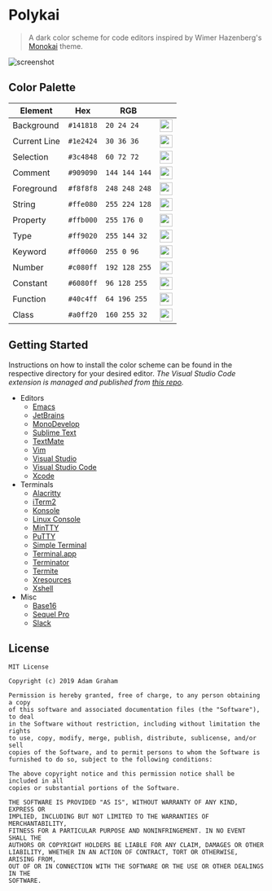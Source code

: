 # Polykai

> A dark color scheme for code editors inspired by Wimer Hazenberg's [Monokai](https://github.com/monokai) theme.

![screenshot](https://raw.githubusercontent.com/adamgraham/polykai/master/images/screenshot.png)

## Color Palette

| Element                | Hex       | RGB           |  |
|------------------------|-----------|---------------|-------|
| Background             | `#141818` | `20 24 24`    | <img src="https://raw.githubusercontent.com/adamgraham/polykai/master/images/%23141818.png" width="25" height="25"> |
| Current Line           | `#1e2424` | `30 36 36`    | <img src="https://raw.githubusercontent.com/adamgraham/polykai/master/images/%231e2424.png" width="25" height="25"> 
| Selection              | `#3c4848` | `60 72 72`    | <img src="https://raw.githubusercontent.com/adamgraham/polykai/master/images/%233c4848.png" width="25" height="25"> 
| Comment                | `#909090` | `144 144 144` | <img src="https://raw.githubusercontent.com/adamgraham/polykai/master/images/%23909090.png" width="25" height="25"> 
| Foreground             | `#f8f8f8` | `248 248 248` | <img src="https://raw.githubusercontent.com/adamgraham/polykai/master/images/%23f8f8f8.png" width="25" height="25"> 
| String                 | `#ffe080` | `255 224 128` | <img src="https://raw.githubusercontent.com/adamgraham/polykai/master/images/%23ffe080.png" width="25" height="25"> 
| Property               | `#ffb000` | `255 176 0`   | <img src="https://raw.githubusercontent.com/adamgraham/polykai/master/images/%23ffb000.png" width="25" height="25"> 
| Type                   | `#ff9020` | `255 144 32`  | <img src="https://raw.githubusercontent.com/adamgraham/polykai/master/images/%23ff9020.png" width="25" height="25"> 
| Keyword                | `#ff0060` | `255 0 96`    | <img src="https://raw.githubusercontent.com/adamgraham/polykai/master/images/%23ff0060.png" width="25" height="25"> 
| Number                 | `#c080ff` | `192 128 255` | <img src="https://raw.githubusercontent.com/adamgraham/polykai/master/images/%23c080ff.png" width="25" height="25"> 
| Constant               | `#6080ff` | `96 128 255`  | <img src="https://raw.githubusercontent.com/adamgraham/polykai/master/images/%236080ff.png" width="25" height="25"> 
| Function               | `#40c4ff` | `64 196 255`  | <img src="https://raw.githubusercontent.com/adamgraham/polykai/master/images/%2340c4ff.png" width="25" height="25"> 
| Class                  | `#a0ff20` | `160 255 32`  | <img src="https://raw.githubusercontent.com/adamgraham/polykai/master/images/%23a0ff20.png" width="25" height="25"> 

## Getting Started

Instructions on how to install the color scheme can be found in the respective directory for your desired editor. *The Visual Studio Code extension is managed and published from [this repo](https://github.com/adamgraham/polykai-vscode).*

- Editors
  - [Emacs](https://github.com/adamgraham/polykai/tree/master/Emacs)
  - [JetBrains](https://github.com/adamgraham/polykai/tree/master/JetBrains)
  - [MonoDevelop](https://github.com/adamgraham/polykai/tree/master/MonoDevelop)
  - [Sublime Text](https://github.com/adamgraham/polykai/tree/master/Sublime%20Text)
  - [TextMate](https://github.com/adamgraham/polykai/tree/master/TextMate)
  - [Vim](https://github.com/adamgraham/polykai/tree/master/Vim)
  - [Visual Studio](https://github.com/adamgraham/polykai/tree/master/Visual%20Studio)
  - [Visual Studio Code](https://github.com/adamgraham/polykai/tree/master/Visual%20Studio%20Code)
  - [Xcode](https://github.com/adamgraham/polykai/tree/master/Xcode)
- Terminals
  - [Alacritty](https://github.com/adamgraham/polykai/tree/master/Alacritty)
  - [iTerm2](https://github.com/adamgraham/polykai/tree/master/iTerm2)
  - [Konsole](https://github.com/adamgraham/polykai/tree/master/Konsole)
  - [Linux Console](https://github.com/adamgraham/polykai/tree/master/Linux%20Console)
  - [MinTTY](https://github.com/adamgraham/polykai/tree/master/MinTTY)
  - [PuTTY](https://github.com/adamgraham/polykai/tree/master/PuTTY)
  - [Simple Terminal](https://github.com/adamgraham/polykai/tree/master/Simple%20Terminal)
  - [Terminal.app](https://github.com/adamgraham/polykai/tree/master/Terminal.app)
  - [Terminator](https://github.com/adamgraham/polykai/tree/master/Terminator)
  - [Termite](https://github.com/adamgraham/polykai/tree/master/Termite)
  - [Xresources](https://github.com/adamgraham/polykai/tree/master/Xresources)
  - [Xshell](https://github.com/adamgraham/polykai/tree/master/Xshell)
- Misc
  - [Base16](https://github.com/adamgraham/polykai/tree/master/Base16)
  - [Sequel Pro](https://github.com/adamgraham/polykai/tree/master/Sequel%20Pro)
  - [Slack](https://github.com/adamgraham/polykai/tree/master/Slack)

## License
```
MIT License

Copyright (c) 2019 Adam Graham

Permission is hereby granted, free of charge, to any person obtaining a copy
of this software and associated documentation files (the "Software"), to deal
in the Software without restriction, including without limitation the rights
to use, copy, modify, merge, publish, distribute, sublicense, and/or sell
copies of the Software, and to permit persons to whom the Software is
furnished to do so, subject to the following conditions:

The above copyright notice and this permission notice shall be included in all
copies or substantial portions of the Software.

THE SOFTWARE IS PROVIDED "AS IS", WITHOUT WARRANTY OF ANY KIND, EXPRESS OR
IMPLIED, INCLUDING BUT NOT LIMITED TO THE WARRANTIES OF MERCHANTABILITY,
FITNESS FOR A PARTICULAR PURPOSE AND NONINFRINGEMENT. IN NO EVENT SHALL THE
AUTHORS OR COPYRIGHT HOLDERS BE LIABLE FOR ANY CLAIM, DAMAGES OR OTHER
LIABILITY, WHETHER IN AN ACTION OF CONTRACT, TORT OR OTHERWISE, ARISING FROM,
OUT OF OR IN CONNECTION WITH THE SOFTWARE OR THE USE OR OTHER DEALINGS IN THE
SOFTWARE.
```
